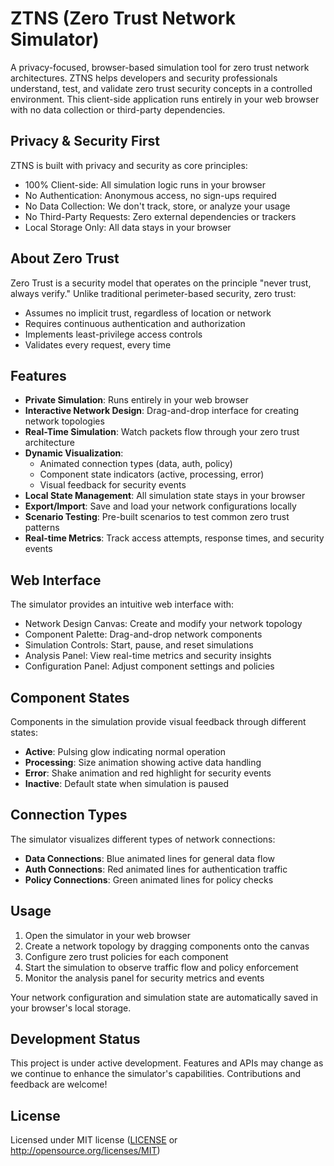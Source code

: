 # ZTNS (Zero Trust Network Simulator)

A privacy-focused, browser-based simulation tool for zero trust network architectures. ZTNS helps developers and security professionals understand, test, and validate zero trust security concepts in a controlled environment. This client-side application runs entirely in your web browser with no data collection or third-party dependencies.

## Privacy & Security First

ZTNS is built with privacy and security as core principles:

- 100% Client-side: All simulation logic runs in your browser
- No Authentication: Anonymous access, no sign-ups required
- No Data Collection: We don't track, store, or analyze your usage
- No Third-Party Requests: Zero external dependencies or trackers
- Local Storage Only: All data stays in your browser

## About Zero Trust

Zero Trust is a security model that operates on the principle "never trust, always verify." Unlike traditional perimeter-based security, zero trust:

- Assumes no implicit trust, regardless of location or network
- Requires continuous authentication and authorization
- Implements least-privilege access controls
- Validates every request, every time

## Features

- **Private Simulation**: Runs entirely in your web browser
- **Interactive Network Design**: Drag-and-drop interface for creating network topologies
- **Real-Time Simulation**: Watch packets flow through your zero trust architecture
- **Dynamic Visualization**:
  - Animated connection types (data, auth, policy)
  - Component state indicators (active, processing, error)
  - Visual feedback for security events
- **Local State Management**: All simulation state stays in your browser
- **Export/Import**: Save and load your network configurations locally
- **Scenario Testing**: Pre-built scenarios to test common zero trust patterns
- **Real-time Metrics**: Track access attempts, response times, and security events

## Web Interface

The simulator provides an intuitive web interface with:

- Network Design Canvas: Create and modify your network topology
- Component Palette: Drag-and-drop network components
- Simulation Controls: Start, pause, and reset simulations
- Analysis Panel: View real-time metrics and security insights
- Configuration Panel: Adjust component settings and policies

## Component States

Components in the simulation provide visual feedback through different states:

- **Active**: Pulsing glow indicating normal operation
- **Processing**: Size animation showing active data handling
- **Error**: Shake animation and red highlight for security events
- **Inactive**: Default state when simulation is paused

## Connection Types

The simulator visualizes different types of network connections:

- **Data Connections**: Blue animated lines for general data flow
- **Auth Connections**: Red animated lines for authentication traffic
- **Policy Connections**: Green animated lines for policy checks

## Usage

1. Open the simulator in your web browser
2. Create a network topology by dragging components onto the canvas
3. Configure zero trust policies for each component
4. Start the simulation to observe traffic flow and policy enforcement
5. Monitor the analysis panel for security metrics and events

Your network configuration and simulation state are automatically saved in your browser's local storage.

## Development Status

This project is under active development. Features and APIs may change as we continue to enhance the simulator's capabilities. Contributions and feedback are welcome!

## License

Licensed under MIT license ([LICENSE](LICENSE) or <http://opensource.org/licenses/MIT>)
